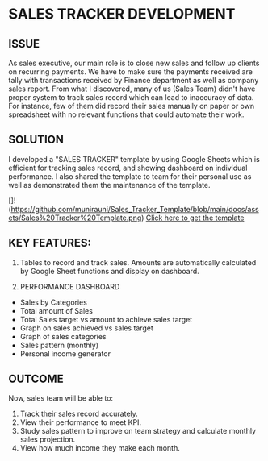 # SALES TRACKER DEVELOPMENT


## ISSUE
As sales executive, our main role is to close new sales and follow up clients on recurring payments. We have to make sure the payments received are tally with transactions received by Finance department as well as company sales report. From what I discovered, many of us (Sales Team) didn't have proper system to track sales record which can lead to inaccuracy of data. For instance, few of them did record their sales manually on paper or own spreadsheet with no relevant functions that could automate their work.


## SOLUTION
I developed a "SALES TRACKER" template by using Google Sheets which is efficient for tracking sales record, and showing dashboard on individual performance. I also shared the template to team for their personal use as well as demonstrated them the maintenance of the template.


[]!(https://github.com/munirauni/Sales_Tracker_Template/blob/main/docs/assets/Sales%20Tracker%20Template.png)
[Click here to get the template](https://docs.google.com/spreadsheets/d/1_lsWtNfyo7FQaS-gufRl0DeGhB0UC3IcvaAG82zkq3U/edit?usp=sharing)


## KEY FEATURES:

1. Tables to record and track sales. Amounts are automatically calculated by Google Sheet functions and display on dashboard.

2. PERFORMANCE DASHBOARD
* Sales by Categories
* Total amount of Sales
* Total Sales target vs amount to achieve sales target
* Graph on sales achieved vs sales target
* Graph of sales categories
* Sales pattern (monthly)
* Personal income generator


## OUTCOME

Now, sales team will be able to:

1. Track their sales record accurately.
2. View their performance to meet KPI.
3. Study sales pattern to improve on team strategy and calculate monthly sales projection.
4. View how much income they make each month.
